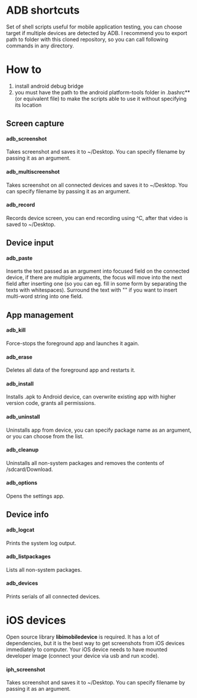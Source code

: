 # ADB shortcuts 
Set of shell scripts useful for mobile application testing, you can choose target if multiple devices are detected by ADB. I recommend you to export path to folder with this cloned repository, so you can call following commands in any directory.

# How to
1. install android debug bridge
2. you must have the path to the android platform-tools folder in .bashrc** (or equivalent file) to make the scripts able to use it without specifying its location

## Screen capture

#### adb_screenshot
Takes screenshot and saves it to ~/Desktop. You can specify filename by passing it as an argument.

#### adb_multiscreenshot
Takes screenshot on all connected devices and saves it to ~/Desktop. You can specify filename by passing it as an argument.

#### adb_record
Records device screen, you can end recording using ^C, after that video is saved to ~/Desktop.

## Device input

#### adb_paste
Inserts the text passed as an argument into focused field on the connected device, if there are multiple arguments, the focus will move into the next field after inserting one (so you can eg. fill in some form by separating the texts with whitespaces). Surround the text with "" if you want to insert multi-word string into one field.

## App management

#### adb_kill
Force-stops the foreground app and launches it again.

#### adb_erase
Deletes all data of the foreground app and restarts it.

#### adb_install
Installs .apk to Android device, can overwrite existing app with higher version code, grants all permissions.

#### adb_uninstall
Uninstalls app from device, you can specify package name as an argument, or you can choose from the list.

#### adb_cleanup
Uninstalls all non-system packages and removes the contents of /sdcard/Download.

#### adb_options
Opens the settings app.

## Device info

#### adb_logcat
Prints the system log output.

#### adb_listpackages
Lists all non-system packages.

#### adb_devices
Prints serials of all connected devices.

# iOS devices
Open source library **libimobiledevice** is required. It has a lot of dependencies, but it is the best way to get screenshots from iOS devices immediately to computer. Your iOS device needs to have mounted developer image (connect your device via usb and run xcode). 

#### iph_screenshot
Takes screenshot and saves it to ~/Desktop. You can specify filename by passing it as an argument.